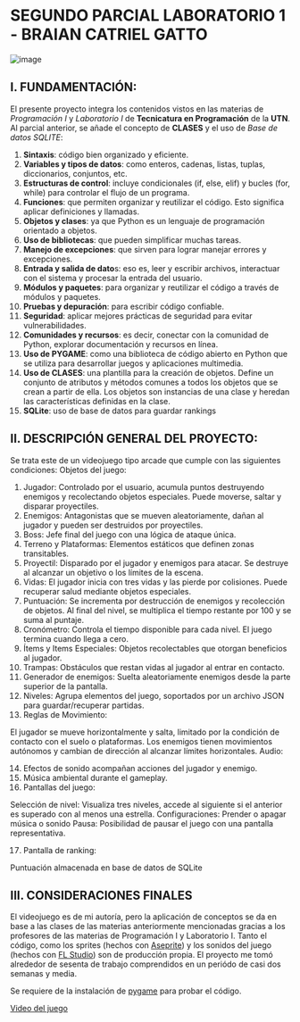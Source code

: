# SEGUNDO PARCIAL LABORATORIO 1 - BRAIAN CATRIEL GATTO
![image](https://github.com/seek-coder/PROG1-Sdo-parcial/assets/130781541/67f92319-3cbb-48fa-b369-9090df565f7e)

## I. FUNDAMENTACIÓN: 
El presente proyecto integra los contenidos vistos en las materias de _Programación I_ y _Laboratorio I_ de **Tecnicatura en Programación** de la **UTN**. Al parcial anterior, se añade el concepto de **CLASES** y el uso de *Base de datos SQLITE*:

1) **Sintaxis**: código bien organizado y eficiente.
2) **Variables y tipos de datos**: como enteros, cadenas, listas, tuplas, diccionarios, conjuntos, etc.
3) **Estructuras de control**: incluye condicionales (if, else, elif) y bucles (for, while) para controlar el flujo de un programa.
4) **Funciones**: que permiten organizar y reutilizar el código. Esto significa aplicar definiciones y llamadas.
4) **Objetos y clases**: ya que Python es un lenguaje de programación orientado a objetos.
5) **Uso de bibliotecas**: que pueden simplificar muchas tareas.
6) **Manejo de excepciones**: que sirven para lograr manejar errores y excepciones.
7) **Entrada y salida de dato**s: eso es,  leer y escribir archivos, interactuar con el sistema y procesar la entrada del usuario.
8) **Módulos y paquetes**: para organizar y reutilizar el código a través de módulos y paquetes.
9) **Pruebas y depuración**: para escribir código confiable.
10) **Seguridad**: aplicar mejores prácticas de seguridad para evitar vulnerabilidades.
11) **Comunidades y recursos**: es decir, conectar con la comunidad de Python, explorar documentación y recursos en línea.
12) **Uso de PYGAME**: como una biblioteca de código abierto en Python que se utiliza para desarrollar juegos y aplicaciones multimedia.
13) **Uso de CLASES**: una plantilla para la creación de objetos. Define un conjunto de atributos y métodos comunes a todos los objetos que se crean a partir de ella. Los objetos son instancias de una clase y heredan las características definidas en la clase.
14) **SQLite**: uso de base de datos para guardar rankings
    
## II. DESCRIPCIÓN GENERAL DEL PROYECTO:
Se trata este de un videojuego tipo arcade que cumple con las siguientes condiciones:
Objetos del juego:

1) Jugador: Controlado por el usuario, acumula puntos destruyendo enemigos y recolectando objetos especiales. Puede moverse, saltar y disparar proyectiles.
2) Enemigos: Antagonistas que se mueven aleatoriamente, dañan al jugador y pueden ser destruidos por proyectiles.
3) Boss: Jefe final del juego con una lógica de ataque única.
4) Terreno y Plataformas: Elementos estáticos que definen zonas transitables.
5) Proyectil: Disparado por el jugador y enemigos para atacar. Se destruye al alcanzar un objetivo o los límites de la escena.
6) Vidas: El jugador inicia con tres vidas y las pierde por colisiones. Puede recuperar salud mediante objetos especiales.
7) Puntuación: Se incrementa por destrucción de enemigos y recolección de objetos. Al final del nivel, se multiplica el tiempo restante por 100 y se suma al puntaje.
8) Cronómetro: Controla el tiempo disponible para cada nivel. El juego termina cuando llega a cero.
9) Ítems y Items Especiales: Objetos recolectables que otorgan beneficios al jugador.
10) Trampas: Obstáculos que restan vidas al jugador al entrar en contacto.
11) Generador de enemigos: Suelta aleatoriamente enemigos desde la parte superior de la pantalla.
12) Niveles: Agrupa elementos del juego, soportados por un archivo JSON para guardar/recuperar partidas.
13) Reglas de Movimiento:

El jugador se mueve horizontalmente y salta, limitado por la condición de contacto con el suelo o plataformas.
Los enemigos tienen movimientos autónomos y cambian de dirección al alcanzar límites horizontales.
Audio:

14) Efectos de sonido acompañan acciones del jugador y enemigo.
15) Música ambiental durante el gameplay.
16) Pantallas del juego:

Selección de nivel: Visualiza tres niveles, accede al siguiente si el anterior es superado con al menos una estrella.
Configuraciones: Prender o apagar música o sonido
Pausa: Posibilidad de pausar el juego con una pantalla representativa.

17) Pantalla de ranking:

Puntuación almacenada en base de datos de SQLite

## III. CONSIDERACIONES FINALES
El videojuego es de mi autoría, pero la aplicación de conceptos se da en base a las clases de las materias anteriormente mencionadas gracias a los profesores de las materias de Programación I y Laboratorio I. Tanto el código, como los sprites (hechos con [Aseprite](https://www.aseprite.org/)) y los sonidos del juego (hechos con [FL Studio](https://www.image-line.com/)) son de producción propia. 
El proyecto me tomó alrededor de sesenta de trabajo comprendidos en un periódo de casi dos semanas y media.

Se requiere de la instalación de [pygame](https://www.pygame.org/news) para probar el código.

[Video del juego](https://youtu.be/eKbwOfpsbYk)
